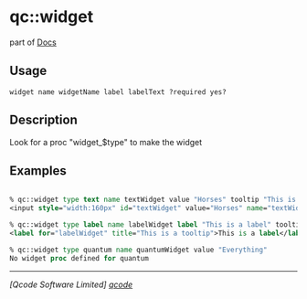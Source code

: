 qc::widget
==========

part of [Docs](../index.md)

Usage
-----
`
	widget name widgetName label labelText ?required yes?
    `

Description
-----------
Look for a proc "widget_$type" to make the widget

Examples
--------
```tcl

% qc::widget type text name textWidget value "Horses" tooltip "This is a tooltip"
<input style="width:160px" id="textWidget" value="Horses" name="textWidget" type="text" title="This is a tooltip">

% qc::widget type label name labelWidget label "This is a label" tooltip "This is a tooltip"
<label for="labelWidget" title="This is a tooltip">This is a label</label>

% qc::widget type quantum name quantumWidget value "Everything" 
No widget proc defined for quantum
```

----------------------------------
*[Qcode Software Limited] [qcode]*

[qcode]: http://www.qcode.co.uk "Qcode Software"